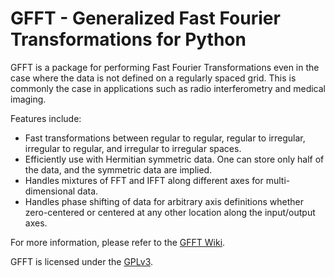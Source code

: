GFFT - Generalized Fast Fourier Transformations for Python
==========================================================

GFFT is a package for performing Fast Fourier Transformations even in the
case where the data is not defined on a regularly spaced grid. This is commonly
the case in applications such as radio interferometry and medical imaging.

Features include:

  - Fast transformations between regular to regular, regular to irregular,
    irregular to regular, and irregular to irregular spaces.
  - Efficiently use with Hermitian symmetric data. One can store only half of
    the data, and the symmetric data are implied.
  - Handles mixtures of FFT and IFFT along different axes for multi-dimensional
    data.
  - Handles phase shifting of data for arbitrary axis definitions whether
    zero-centered or centered at any other location along the input/output axes.

For more information, please refer to the [GFFT Wiki](https://github.com/mrbell/gfft/wiki).

GFFT is licensed under the [GPLv3](http://www.gnu.org/licenses/gpl.html).
